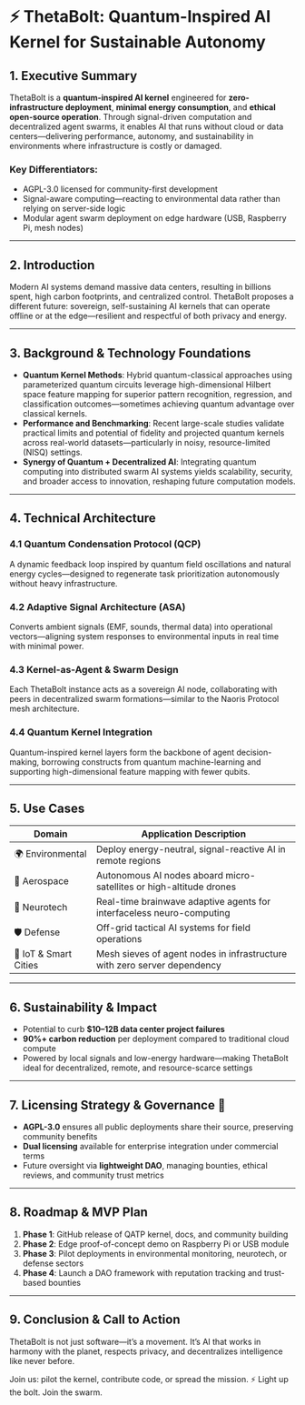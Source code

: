 # ⚡️ ThetaBolt: Quantum-Inspired AI Kernel for Sustainable Autonomy

## 1. Executive Summary

ThetaBolt is a **quantum-inspired AI kernel** engineered for **zero-infrastructure deployment**, **minimal energy consumption**, and **ethical open-source operation**. Through signal-driven computation and decentralized agent swarms, it enables AI that runs without cloud or data centers—delivering performance, autonomy, and sustainability in environments where infrastructure is costly or damaged.

### Key Differentiators:
- AGPL-3.0 licensed for community-first development
- Signal-aware computing—reacting to environmental data rather than relying on server-side logic
- Modular agent swarm deployment on edge hardware (USB, Raspberry Pi, mesh nodes)

---

## 2. Introduction

Modern AI systems demand massive data centers, resulting in billions spent, high carbon footprints, and centralized control. ThetaBolt proposes a different future: sovereign, self-sustaining AI kernels that can operate offline or at the edge—resilient and respectful of both privacy and energy.

---

## 3. Background & Technology Foundations

- **Quantum Kernel Methods**: Hybrid quantum-classical approaches using parameterized quantum circuits leverage high-dimensional Hilbert space feature mapping for superior pattern recognition, regression, and classification outcomes—sometimes achieving quantum advantage over classical kernels.
- **Performance and Benchmarking**: Recent large-scale studies validate practical limits and potential of fidelity and projected quantum kernels across real-world datasets—particularly in noisy, resource-limited (NISQ) settings.
- **Synergy of Quantum + Decentralized AI**: Integrating quantum computing into distributed swarm AI systems yields scalability, security, and broader access to innovation, reshaping future computation models.

---

## 4. Technical Architecture

### 4.1 Quantum Condensation Protocol (QCP)

A dynamic feedback loop inspired by quantum field oscillations and natural energy cycles—designed to regenerate task prioritization autonomously without heavy infrastructure.

### 4.2 Adaptive Signal Architecture (ASA)

Converts ambient signals (EMF, sounds, thermal data) into operational vectors—aligning system responses to environmental inputs in real time with minimal power.

### 4.3 Kernel-as-Agent & Swarm Design

Each ThetaBolt instance acts as a sovereign AI node, collaborating with peers in decentralized swarm formations—similar to the Naoris Protocol mesh architecture.

### 4.4 Quantum Kernel Integration

Quantum-inspired kernel layers form the backbone of agent decision-making, borrowing constructs from quantum machine-learning and supporting high-dimensional feature mapping with fewer qubits.

---

## 5. Use Cases

| Domain | Application Description |
|---|---|
| 🌍 Environmental | Deploy energy-neutral, signal-reactive AI in remote regions |
| 🚀 Aerospace | Autonomous AI nodes aboard micro-satellites or high-altitude drones |
| 🧠 Neurotech | Real-time brainwave adaptive agents for interfaceless neuro-computing |
| 🛡️ Defense | Off-grid tactical AI systems for field operations |
| 🔌 IoT & Smart Cities| Mesh sieves of agent nodes in infrastructure with zero server dependency |

---

## 6. Sustainability & Impact

- Potential to curb **$10–12B data center project failures**
- **90%+ carbon reduction** per deployment compared to traditional cloud compute
- Powered by local signals and low-energy hardware—making ThetaBolt ideal for decentralized, remote, and resource-scarce settings

---

## 7. Licensing Strategy & Governance 🚀

- **AGPL-3.0** ensures all public deployments share their source, preserving community benefits
- **Dual licensing** available for enterprise integration under commercial terms
- Future oversight via **lightweight DAO**, managing bounties, ethical reviews, and community trust metrics

---

## 8. Roadmap & MVP Plan

1. **Phase 1**: GitHub release of QATP kernel, docs, and community building
2. **Phase 2**: Edge proof-of-concept demo on Raspberry Pi or USB module
3. **Phase 3**: Pilot deployments in environmental monitoring, neurotech, or defense sectors
4. **Phase 4**: Launch a DAO framework with reputation tracking and trust-based bounties

---

## 9. Conclusion & Call to Action

ThetaBolt is not just software—it’s a movement. It’s AI that works in harmony with the planet, respects privacy, and decentralizes intelligence like never before.

Join us: pilot the kernel, contribute code, or spread the mission.
⚡ Light up the bolt. Join the swarm.

